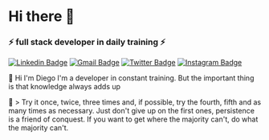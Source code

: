 # Hi there 👋

### ⚡ full stack developer in daily training ⚡

[![Linkedin Badge](https://img.shields.io/badge/-LinkedIn-6633cc?style=flat-square&logo=Linkedin&logoColor=white&link=https://www.linkedin.com/in/diego-bayerl-hupp-2b39801b2//)](https://www.linkedin.com/in/diego-bayerl-hupp-2b39801b2/)
[![Gmail Badge](https://img.shields.io/badge/-Gmail-6633cc?style=flat-square&logo=Gmail&logoColor=white&link=mailto:diegobayerl3@gmail.com)](mailto:diegobayerl3@gmail.com)
[![Twitter Badge](https://img.shields.io/badge/-@bayerlhupp-6633cc?style=flat-square&labelColor=6633cc&logo=twitter&logoColor=white&link=https://twitter.com/bayerlhupp)](https://twitter.com/bayerlhupp)
[![Instagram Badge](https://img.shields.io/badge/-intagran-6633cc?style=flat-square&logo=Instagram&logoColor=white&link=https://www.instagram.com/diego_bayerl/)](https://www.instagram.com/diego_bayerl/)

 🔭 Hi I'm Diego
    I'm a developer in constant training. But the important thing is that knowledge always adds up
 
🚀 > Try it once, twice, three times and, if possible, try the fourth, fifth and as many times as necessary. Just don't give up on the first ones, persistence is a friend of conquest. If you want to get where the majority can't, do what the majority can't.

